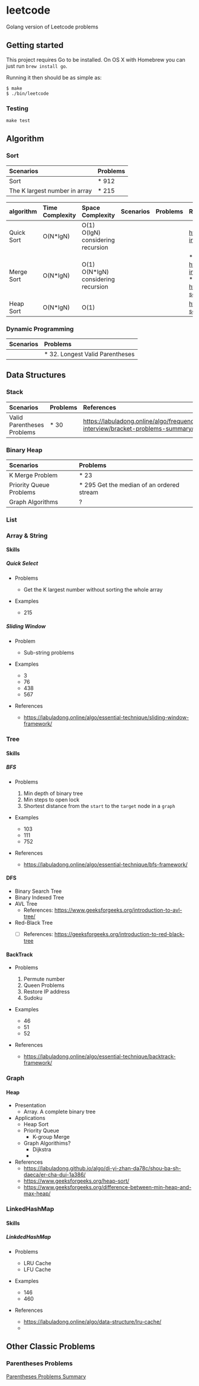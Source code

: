 # leetcode

Golang version of Leetcode problems

## Getting started

This project requires Go to be installed. On OS X with Homebrew you can just run `brew install go`.

Running it then should be as simple as:

```console
$ make
$ ./bin/leetcode
```

### Testing

``make test``


## Algorithm

### Sort

| Scenarios | Problems |
| :- | :- | 
| Sort | * 912 |
| The K largest number in array | * 215 |

| algorithm |  Time Complexity | Space Complexity | Scenarios | Problems | References |
| :- | :- | :- | :- | :- | :- |
| Quick Sort | O(N*lgN) | O(1) <br> O(lgN) considering recursion| | | https://labuladong.online/algo/practice-in-action/quick-sort/ |
| Merge Sort| O(N*lgN) | O(1) <br> O(N*lgN) considering recursion| | | * https://labuladong.online/algo/practice-in-action/merge-sort/ <br> * https://www.geeksforgeeks.org/merge-sort/ |
| Heap Sort| O(N*lgN) | O(1) | | | https://www.geeksforgeeks.org/heap-sort/ |


### Dynamic Programming

| Scenarios | Problems |
| :- | :- | 
| | * 32. Longest Valid Parentheses |


## Data Structures

### Stack

| Scenarios | Problems | References |
| :- | :- | :- |
| Valid Parentheses Problems| * 30  | https://labuladong.online/algo/frequency-interview/bracket-problems-summary/ |


### Binary Heap

| Scenarios | Problems |
| :- | :- | 
| K Merge Problem | * 23  | 
| Priority Queue Problems | * 295 Get the median of an ordered stream | 
| Graph Algorithms | ?  | 

### List

### Array & String

#### Skills

##### Quick Select 

* Problems

  * Get the K largest number without sorting the whole array

* Examples

  * 215

##### Sliding Window

* Problem

    * Sub-string problems

* Examples

    * 3
    * 76
    * 438
    * 567

* References

    * https://labuladong.online/algo/essential-technique/sliding-window-framework/

### Tree

#### Skills

##### BFS

* Problems

    1. Min depth of binary tree
    2. Min steps to open lock
    3. Shortest distance from the `start` to the `target` node in a `graph`


* Examples

    * 103
    * 111
    * 752 

* References

    * https://labuladong.online/algo/essential-technique/bfs-framework/


#### DFS

  * Binary Search Tree
  * Binary Indexed Tree
  * AVL Tree
      * References: https://www.geeksforgeeks.org/introduction-to-avl-tree/
  * Red-Black Tree
      * [ ] References: https://geeksforgeeks.org/introduction-to-red-black-tree


#### BackTrack

* Problems

    1. Permute number
    2. Queen Problems
    3. Restore IP address
    4. Sudoku

* Examples

    * 46
    * 51
    * 52

* References

    * https://labuladong.online/algo/essential-technique/backtrack-framework/
    
### Graph

#### Heap
  * Presentation
    * Array. A complete binary tree
  * Applications
    * Heap Sort
    * Priority Queue
      * K-group Merge 
    * Graph Algorithims?
      * Dijkstra
      *
  * References
    * https://labuladong.github.io/algo/di-yi-zhan-da78c/shou-ba-sh-daeca/er-cha-dui-1a386/
    * https://www.geeksforgeeks.org/heap-sort/
    * https://www.geeksforgeeks.org/difference-between-min-heap-and-max-heap/



### LinkedHashMap

#### Skills

##### LinkdedHashMap

* Problems
    * LRU Cache
    * LFU Cache

* Examples
    * 146
    * 460

* References
    * https://labuladong.online/algo/data-structure/lru-cache/
    *

## Other Classic Problems

### Parentheses Problems

[Parentheses Problems Summary](others/parentheses/summary.md)


